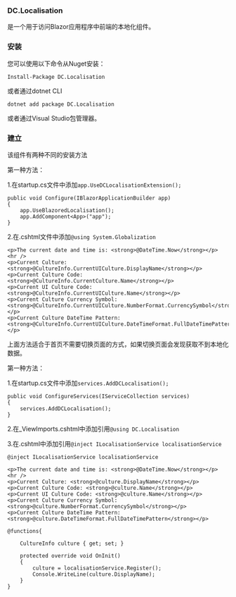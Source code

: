 ###  **DC.Localisation** 

是一个用于访问Blazor应用程序中前端的本地化组件。

###  **安装** 

您可以使用以下命令从Nuget安装：

```
Install-Package DC.Localisation
```

或者通过dotnet CLI

```
dotnet add package DC.Localisation
```

或者通过Visual Studio包管理器。

###  **建立** 

该组件有两种不同的安装方法

第一种方法：

1.在startup.cs文件中添加```app.UseDCLocalisationExtension();```

```
public void Configure(IBlazorApplicationBuilder app)
{
    app.UseBlazoredLocalisation();
    app.AddComponent<App>("app");
}
```

2.在.cshtml文件中添加```@using System.Globalization```

```
<p>The current date and time is: <strong>@DateTime.Now</strong></p>
<hr />
<p>Current Culture: <strong>@CultureInfo.CurrentUICulture.DisplayName</strong></p>
<p>Current Culture Code: <strong>@CultureInfo.CurrentCulture.Name</strong></p>
<p>Current UI Culture Code: <strong>@CultureInfo.CurrentUICulture.Name</strong></p>
<p>Current Culture Currency Symbol: <strong>@CultureInfo.CurrentUICulture.NumberFormat.CurrencySymbol</strong></p>
<p>Current Culture DateTime Pattern: <strong>@CultureInfo.CurrentUICulture.DateTimeFormat.FullDateTimePattern</strong></p>
```

上面方法适合于首页不需要切换页面的方式，如果切换页面会发现获取不到本地化数据。

第一种方法：

1.在startup.cs文件中添加```services.AddDCLocalisation();```

```
public void ConfigureServices(IServiceCollection services)
{
    services.AddDCLocalisation();
}
```
2.在_ViewImports.cshtml中添加引用```@using DC.Localisation```

3.在.cshtml中添加引用```@inject ILocalisationService localisationService```

```
@inject ILocalisationService localisationService

<p>The current date and time is: <strong>@DateTime.Now</strong></p>
<hr />
<p>Current Culture: <strong>@culture.DisplayName</strong></p>
<p>Current Culture Code: <strong>@culture.Name</strong></p>
<p>Current UI Culture Code: <strong>@culture.Name</strong></p>
<p>Current Culture Currency Symbol: <strong>@culture.NumberFormat.CurrencySymbol</strong></p>
<p>Current Culture DateTime Pattern: <strong>@culture.DateTimeFormat.FullDateTimePattern</strong></p>

@functions{

    CultureInfo culture { get; set; }

    protected override void OnInit()
    {
        culture = localisationService.Register();
        Console.WriteLine(culture.DisplayName);
    }
}
```